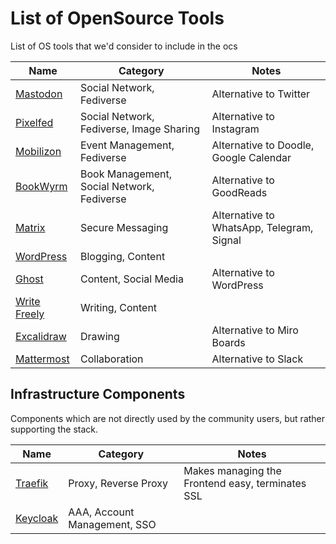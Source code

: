# List of OpenSource Tools

List of OS tools that we'd consider to include in the ocs

| Name | Category | Notes |
| ---- | -------- | ----- |
| [Mastodon](https://github.com/mastodon/mastodon) | Social Network, Fediverse | Alternative to Twitter |
| [Pixelfed](https://pixelfed.org/) | Social Network, Fediverse, Image Sharing | Alternative to Instagram |
| [Mobilizon](https://framagit.org/framasoft/mobilizon) | Event Management, Fediverse | Alternative to Doodle, Google Calendar |
| [BookWyrm](https://github.com/bookwyrm-social/bookwyrm) | Book Management, Social Network, Fediverse | Alternative to GoodReads |
| [Matrix](https://matrix.org/) | Secure Messaging | Alternative to WhatsApp, Telegram, Signal |
| [WordPress](https://wordpress.org) | Blogging, Content | |
| [Ghost](https://ghost.org/) | Content, Social Media | Alternative to WordPress |
| [Write Freely](https://github.com/writefreely/writefreely.git) | Writing, Content | |
| [Excalidraw](https://github.com/excalidraw/excalidraw#documentation) | Drawing | Alternative to Miro Boards |
| [Mattermost](https://mattermost.com/)| Collaboration | Alternative to Slack |

## Infrastructure Components
Components which are not directly used by the community users, but rather supporting the stack.

| Name | Category | Notes |
| ---- | -------- | ----- |
| [Traefik](https://traefik.io/traefik/) | Proxy, Reverse Proxy | Makes managing the Frontend easy, terminates SSL |
| [Keycloak](https://www.keycloak.org/) | AAA, Account Management, SSO | |
